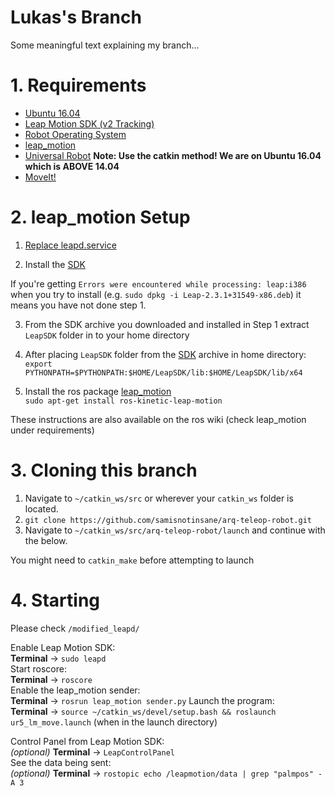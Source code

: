 # Lukas's Branch

Some meaningful text explaining my branch...

# 1. Requirements  

- [Ubuntu 16.04](http://releases.ubuntu.com/16.04/)
- [Leap Motion SDK (v2 Tracking)](https://developer.leapmotion.com/sdk/v2)
- [Robot Operating System](http://www.ros.org/)
- [leap_motion](http://wiki.ros.org/leap_motion)
- [Universal Robot](http://wiki.ros.org/universal_robot) **Note: Use the catkin method! We are on Ubuntu 16.04 which is ABOVE 14.04**
- [MoveIt!](http://moveit.ros.org/install/)

# 2. leap_motion Setup

1. [Replace leapd.service](https://github.com/samisnotinsane/arq-teleop-robot/tree/lukas_development/modified_leapd)

2. Install the [SDK](https://developer.leapmotion.com/sdk/v2)  
  
If you're getting `Errors were encountered while processing: leap:i386` when you try to install (e.g. `sudo dpkg -i Leap-2.3.1+31549-x86.deb`) it means you have not done step 1.

3. From the SDK archive you downloaded and installed in Step 1 extract `LeapSDK` folder in to your home directory

4. After placing `LeapSDK` folder from the [SDK](https://developer.leapmotion.com/sdk/v2) archive in home directory:  
`export PYTHONPATH=$PYTHONPATH:$HOME/LeapSDK/lib:$HOME/LeapSDK/lib/x64`

5. Install the ros package [leap_motion](http://wiki.ros.org/leap_motion)  
`sudo apt-get install ros-kinetic-leap-motion`  

These instructions are also available on the ros wiki (check leap_motion under requirements)

# 3. Cloning this branch

1. Navigate to `~/catkin_ws/src` or wherever your `catkin_ws` folder is located.
2. `git clone https://github.com/samisnotinsane/arq-teleop-robot.git`
3. Navigate to `~/catkin_ws/src/arq-teleop-robot/launch` and continue with the below.  

You might need to `catkin_make` before attempting to launch

# 4. Starting

Please check `/modified_leapd/`  
  
Enable Leap Motion SDK:  
**Terminal** -> `sudo leapd`  
Start roscore:  
**Terminal** -> `roscore`  
Enable the leap_motion sender:  
**Terminal** -> `rosrun leap_motion sender.py`
Launch the program:  
**Terminal** -> `source ~/catkin_ws/devel/setup.bash && roslaunch ur5_lm_move.launch`  (when in the launch directory)
    
Control Panel from Leap Motion SDK:  
*(optional)* **Terminal** -> `LeapControlPanel`  
See the data being sent:  
*(optional)* **Terminal** -> `rostopic echo /leapmotion/data | grep "palmpos" -A 3`    
